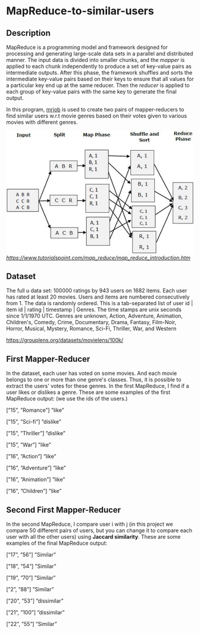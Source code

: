 # MapReduce-to-similar-users

## Description
MapReduce is a programming model and framework designed for processing and generating large-scale data sets in a parallel and distributed manner. The input data is divided into smaller chunks, and the *mapper* is applied to each chunk independently to produce a set of key-value pairs as intermediate outputs. After this phase, the framework shuffles and sorts the intermediate key-value pairs based on their keys to ensure that all values for a particular key end up at the same reducer. Then the *reducer* is applied to each group of key-value pairs with the same key to generate the final output. 

In this program, [mrjob](https://mrjob.readthedocs.io/en/latest/) is used to create two pairs of mapper-reducers to find similar users w.r.t movie genres based on their votes given to various movies with different genres. 

![](mapreduce_work.jpg)
*https://www.tutorialspoint.com/map_reduce/map_reduce_introduction.htm*

## Dataset

The full u data set: 100000 ratings by 943 users on 1682 items. Each user has rated at least 20 movies. Users and items are numbered consecutively from 1.  The data is randomly ordered. This is a tab-separated list of user id | item id | rating | timestamp | Genres. The time stamps are unix seconds since 1/1/1970 UTC. Genres are unknown, Action, Adventure, Animation, Children's, Comedy, Crime, Documentary, Drama, Fantasy, Film-Noir, Horror, Musical, Mystery, Romance, Sci-Fi, Thriller, War, and Western 

https://grouplens.org/datasets/movielens/100k/

## First Mapper-Reducer
In the dataset, each user has voted on some movies. And each movie belongs to one or more than one genre's classes. Thus, it is possible to extract the users' votes for these genres. 
In the first MapReduce, I find if a user likes or dislikes a genre. These are some examples of the first MapReduce output: (we use the ids of the users.)

[”15”, ”Romance”] ”like”

[”15”, ”Sci-fi”] ”dislike”

[”15”, ”Thriller”] ”dislike”

[”15”, ”War”] ”like”

[”16”, ”Action”] ”like”

[”16”, ”Adventure”] ”like”

[”16”, ”Animation”] ”like”

[”16”, ”Children”] ”like”

## Second First Mapper-Reducer
In the second MapReduce, I compare user i with j (in this project we compare 50 different pairs of users, but you can change it to compare each user with all the other users)
using **Jaccard similarity**.  These are some examples of the final MapReduce output:

[”17”, ”56”] ”Similar”

[”18”, ”54”] ”Similar”

[”19”, ”70”] ”Similar”

[”2”, ”88”] ”Similar”

[”20”, ”53”] ”dissimilar”

[”21”, ”100”] ”dissimilar”

[”22”, ”55”] ”Similar”

[1]: mapreduce_work.jpg
